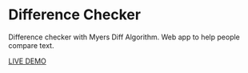 # Difference Checker
Difference checker with Myers Diff Algorithm. Web app to help people compare text.

[LIVE DEMO](https://jordanramirez.com/projects/diff-checker)
